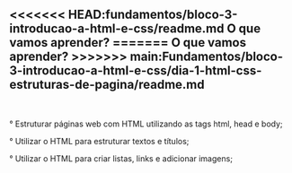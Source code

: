 <h2>
<<<<<<< HEAD:fundamentos/bloco-3-introducao-a-html-e-css/readme.md
 	O que vamos aprender? 
=======
 O que vamos aprender? 
>>>>>>> main:Fundamentos/bloco-3-introducao-a-html-e-css/dia-1-html-css-estruturas-de-pagina/readme.md
 </h2><br>

° Estruturar páginas web com HTML utilizando as tags html, head e body;

° Utilizar o HTML para estruturar textos e títulos;

° Utilizar o HTML para criar listas, links e adicionar imagens;
